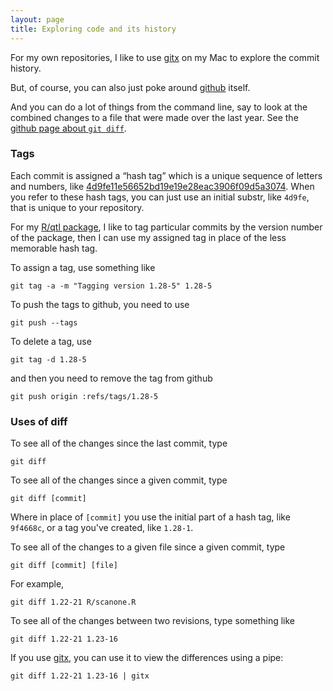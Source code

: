 ```yaml
---
layout: page
title: Exploring code and its history
---
```


For my own repositories, I like to use [gitx](http://gitx.frim.nl/) on
my Mac to explore the commit history.

But, of course, you can also just poke around
[github](http://github.com) itself.

And you can do a lot of things from the command line, say to look at
the combined changes to a file that were made over the last year.
See the
[github page about `git diff`](http://learn.github.com/p/diff.html).

### Tags

Each commit is assigned a &ldquo;hash tag&rdquo; which is a unique
sequence of letters and numbers, like
[4d9fe11e56652bd19e19e28eac3906f09d5a3074](https://github.com/kbroman/github_tutorial/commit/4d9fe11e56652bd19e19e28eac3906f09d5a3074).
When you refer to these hash tags, you can just use an initial substr,
like `4d9fe`, that is unique to your repository.

For my [R/qtl package](http://github.com/kbroman/qtl), I like to tag
particular commits by the version number of the package, then I can
use my assigned tag in place of the less memorable hash tag.

To assign a tag, use something like

    git tag -a -m "Tagging version 1.28-5" 1.28-5

To push the tags to github, you need to use

    git push --tags

To delete a tag, use

    git tag -d 1.28-5

and then you need to remove the tag from github

    git push origin :refs/tags/1.28-5

### Uses of diff

To see all of the changes since the last commit, type

    git diff

To see all of the changes since a given commit, type

    git diff [commit]

Where in place of `[commit]` you use the initial part of a hash tag,
like `9f4668c`, or a tag you've created, like `1.28-1`.

To see all of the changes to a given file since a given commit, type

    git diff [commit] [file]

For example,

    git diff 1.22-21 R/scanone.R

To see all of the changes between two revisions, type something like

    git diff 1.22-21 1.23-16

If you use [gitx](http://gitx.frim.nl/), you can use it to view the
differences using a pipe:

    git diff 1.22-21 1.23-16 | gitx
